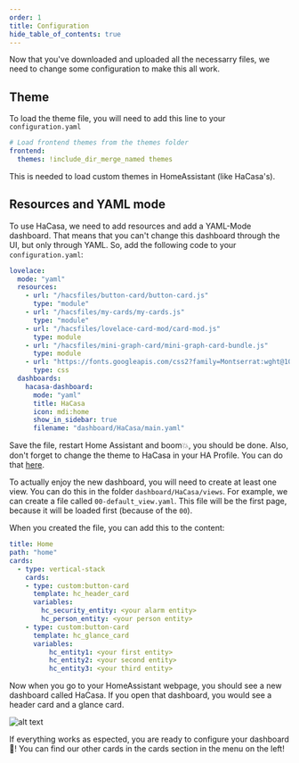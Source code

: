 ```yaml
---
order: 1
title: Configuration
hide_table_of_contents: true
---
```

<!-- markdownlint-disable MD033 -->

Now that you've downloaded and uploaded all the necessarry files, we need to change some configuration to make this all work.

## Theme

To load the theme file, you will need to add this line to your `configuration.yaml`

```yaml
# Load frontend themes from the themes folder
frontend:
  themes: !include_dir_merge_named themes
```

This is needed to load custom themes in HomeAssistant (like HaCasa's).

## Resources and YAML mode

To use HaCasa, we need to add resources and add a YAML-Mode dashboard. That means that you can't change this dashboard through the UI, but only through YAML. So, add the following code to your `configuration.yaml`:

```yaml
lovelace:
  mode: "yaml"
  resources:
    - url: "/hacsfiles/button-card/button-card.js"
      type: "module"
    - url: "/hacsfiles/my-cards/my-cards.js"
      type: "module"
    - url: "/hacsfiles/lovelace-card-mod/card-mod.js"
      type: module   
    - url: "/hacsfiles/mini-graph-card/mini-graph-card-bundle.js"
      type: module     
    - url: "https://fonts.googleapis.com/css2?family=Montserrat:wght@100;200;300;400;500;600;700;800;900"
      type: css
  dashboards:
    hacasa-dashboard:
      mode: "yaml"
      title: HaCasa
      icon: mdi:home
      show_in_sidebar: true
      filename: "dashboard/HaCasa/main.yaml"
```

Save the file, restart Home Assistant and boom💥, you should be done.
Also, don't forget to change the theme to HaCasa in your HA Profile. You can do that [here](https://my.home-assistant.io/redirect/profile).

To actually enjoy the new dashboard, you will need to create at least one view. You can do this in the folder `dashboard/HaCasa/views`. For example, we can create a file called `00-default_view.yaml`. This file will be the first page, because it will be loaded first (because of the `00`).

When you created the file, you can add this to the content:

```yaml
title: Home
path: "home"
cards:
  - type: vertical-stack
    cards:
    - type: custom:button-card
      template: hc_header_card
      variables:
        hc_security_entity: <your alarm entity>
        hc_person_entity: <your person entity>
    - type: custom:button-card
      template: hc_glance_card
      variables:
          hc_entity1: <your first entity>
          hc_entity2: <your second entity>
          hc_entity3: <your third entity>
```

Now when you go to your HomeAssistant webpage, you should see a new dashboard called HaCasa. If you open that dashboard, you would see a header card and a glance card.

![alt text](/img/other/example_view.png#light-mode-only)

If everything works as espected, you are ready to configure your dashboard 🥳! You can find our other cards in the cards section in the menu on the left!
